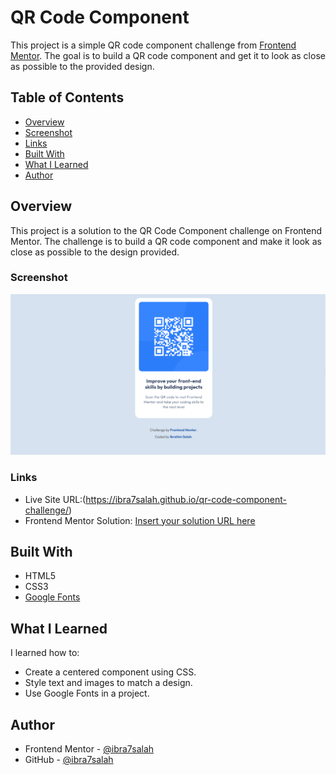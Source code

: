# QR Code Component

This project is a simple QR code component challenge from [Frontend Mentor](https://www.frontendmentor.io). The goal is to build a QR code component and get it to look as close as possible to the provided design.

## Table of Contents

- [Overview](#overview)
- [Screenshot](#screenshot)
- [Links](#links)
- [Built With](#built-with)
- [What I Learned](#what-i-learned)
- [Author](#author)

## Overview

This project is a solution to the QR Code Component challenge on Frontend Mentor. The challenge is to build a QR code component and make it look as close as possible to the design provided.

### Screenshot

![Screenshot of the QR Code Component](screenshot-qr-code-challenge.png)

### Links

- Live Site URL:(https://ibra7salah.github.io/qr-code-component-challenge/)
- Frontend Mentor Solution: [Insert your solution URL here](#)

## Built With

- HTML5
- CSS3
- [Google Fonts](https://fonts.google.com/specimen/Outfit)

## What I Learned

I learned how to:

- Create a centered component using CSS.
- Style text and images to match a design.
- Use Google Fonts in a project.

## Author

- Frontend Mentor - [@ibra7salah](https://www.frontendmentor.io/profile/ibra7salah)
- GitHub - [@ibra7salah](https://github.com/ibra7salah)
